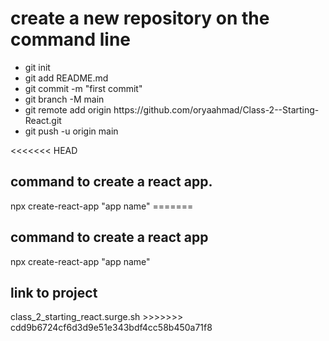 
<h1>
    create a new repository on the command line
</h1>

<ul>
    <li>    
        git init
    </li>
    <li>
        git add README.md
    </li>
    <li>
        git commit -m "first commit"
    </li>
    <li>
        git branch -M main
    </li>
    <li>
        git remote add origin https://github.com/oryaahmad/Class-2--Starting-React.git
    </li>
    <li>
        git push -u origin main
    </li>
</ul>

<<<<<<< HEAD
<h2> command to create a react app. </h2>
npx create-react-app "app name"
=======
<h2> command to create a react app </h2>
npx create-react-app "app name"

<h2> link to project </h2>
<a>class_2_starting_react.surge.sh </a>
>>>>>>> cdd9b6724cf6d3d9e51e343bdf4cc58b450a71f8
